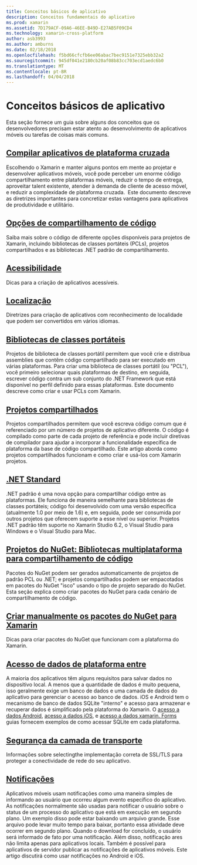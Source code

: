 ```yaml
---
title: Conceitos básicos de aplicativo
description: Conceitos fundamentais do aplicativo
ms.prod: xamarin
ms.assetid: 7D179ACF-09A6-46EE-B49D-E27AB5F09CD4
ms.technology: xamarin-cross-platform
author: asb3993
ms.author: amburns
ms.date: 02/18/2018
ms.openlocfilehash: f5bd66cfcfb6ee06abac7bec9151e7325ebb32a2
ms.sourcegitcommit: 945df041e2180cb20af08b83cc703ecd1aedc6b0
ms.translationtype: MT
ms.contentlocale: pt-BR
ms.lasthandoff: 04/04/2018
---
```

# <a name="application-fundamentals"></a>Conceitos básicos de aplicativo

Esta seção fornece um guia sobre alguns dos conceitos que os desenvolvedores precisam estar atento ao desenvolvimento de aplicativos móveis ou tarefas de coisas mais comuns.

##  <a name="building-cross-platform-applicationscross-platformapp-fundamentalsbuilding-cross-platform-applicationsindexmd"></a>[Compilar aplicativos de plataforma cruzada](~/cross-platform/app-fundamentals/building-cross-platform-applications/index.md)

Escolhendo o Xamarin e manter alguns pontos em mente ao projetar e desenvolver aplicativos móveis, você pode perceber um enorme código compartilhamento entre plataformas móveis, reduzir o tempo de entrega, aproveitar talent existente, atender à demanda de cliente de acesso móvel, e reduzir a complexidade de plataforma cruzada. &nbsp;Este documento descreve as diretrizes importantes para concretizar estas vantagens para aplicativos de produtividade e utilitário.

## <a name="code-sharing-optionscode-sharingmd"></a>[Opções de compartilhamento de código](code-sharing.md)

Saiba mais sobre o código de diferente opções disponíveis para projetos de Xamarin, incluindo bibliotecas de classes portáteis (PCLs), projetos compartilhados e as bibliotecas .NET padrão de compartilhamento.


## <a name="accessibilityaccessibilitymd"></a>[Acessibilidade](accessibility.md)

Dicas para a criação de aplicativos acessíveis.


## <a name="localizationlocalizationmd"></a>[Localização](localization.md)

Diretrizes para criação de aplicativos com reconhecimento de localidade que podem ser convertidos em vários idiomas.


##  <a name="portable-class-librariescross-platformapp-fundamentalspclmd"></a>[Bibliotecas de classes portáteis](~/cross-platform/app-fundamentals/pcl.md)

Projetos de biblioteca de classes portátil permitem que você crie e distribua assemblies que contêm código compartilhado para ser executado em várias plataformas. Para criar uma biblioteca de classes portátil (ou "PCL"), você primeiro selecionar quais plataformas de destino, em seguida, escrever código contra um sub conjunto do .NET Framework que está disponível no perfil definido para essas plataformas. Este documento descreve como criar e usar PCLs com Xamarin.

##  <a name="shared-projectscross-platformapp-fundamentalsshared-projectsmd"></a>[Projetos compartilhados](~/cross-platform/app-fundamentals/shared-projects.md)

Projetos compartilhados permitem que você escreva código comum que é referenciado por um número de projetos de aplicativo diferente. O código é compilado como parte de cada projeto de referência e pode incluir diretivas de compilador para ajudar a incorporar a funcionalidade específica de plataforma da base de código compartilhado. Este artigo aborda como projetos compartilhados funcionam e como criar e usá-los com Xamarin projetos.

##  <a name="net-standardcross-platformapp-fundamentalsnet-standardmd"></a>[.NET Standard](~/cross-platform/app-fundamentals/net-standard.md)

.NET padrão é uma nova opção para compartilhar código entre as plataformas. Ele funciona de maneira semelhante para bibliotecas de classes portáteis; código foi desenvolvido com uma versão específica (atualmente 1.0 por meio de 1.6) e, em seguida, pode ser consumida por outros projetos que oferecem suporte a esse nível ou superior. Projetos .NET padrão têm suporte no Xamarin Studio 6.2, o Visual Studio para Windows e o Visual Studio para Mac.

##  <a name="nuget-projects-multiplatform-libraries-for-code-sharingcross-platformapp-fundamentalsnuget-multiplatform-librariesindexmd"></a>[Projetos do NuGet: Bibliotecas multiplataforma para compartilhamento de código](~/cross-platform/app-fundamentals/nuget-multiplatform-libraries/index.md)

Pacotes do NuGet podem ser gerados automaticamente de projetos de padrão PCL ou .NET; e projetos compartilhados podem ser empacotados em pacotes do NuGet "isco" usando o tipo de projeto separado do NuGet. Esta seção explica como criar pacotes do NuGet para cada cenário de compartilhamento de código.

##  <a name="manually-creating-nuget-packages-for-xamarincross-platformapp-fundamentalsnuget-manualmd"></a>[Criar manualmente os pacotes do NuGet para Xamarin](~/cross-platform/app-fundamentals/nuget-manual.md)

Dicas para criar pacotes do NuGet que funcionam com a plataforma do Xamarin.

##  <a name="cross-platform-data-accessxamarin-formsdata-cloudindexmd"></a>[Acesso de dados de plataforma entre](~/xamarin-forms/data-cloud/index.md)

A maioria dos aplicativos têm alguns requisitos para salvar dados no dispositivo local. A menos que a quantidade de dados é muito pequena, isso geralmente exige um banco de dados e uma camada de dados do aplicativo para gerenciar o acesso ao banco de dados. iOS e Android tem o mecanismo de banco de dados SQLite "interno" e acesso para armazenar e recuperar dados é simplificado pela plataforma do Xamarin. O [acesso a dados Android](~/android/data-cloud/data-access/index.md), [acesso a dados iOS](~/ios/data-cloud/data/index.md), e [acesso a dados xamarin. Forms](~/xamarin-forms/data-cloud/index.md) guias fornecem exemplos de como acessar SQLite em cada plataforma.


##  <a name="transport-layer-securitytransport-layer-securitymd"></a>[Segurança da camada de transporte](transport-layer-security.md)

Informações sobre selectingthe implementação correta de SSL/TLS para proteger a conectividade de rede do seu aplicativo.


##  <a name="notificationsxamarin-formsdata-cloudpush-notificationsindexmd"></a>[Notificações](~/xamarin-forms/data-cloud/push-notifications/index.md)

Aplicativos móveis usam notificações como uma maneira simples de informando ao usuário que ocorreu algum evento específico do aplicativo. As notificações normalmente são usadas para notificar o usuário sobre o status de um processo do aplicativo que está em execução em segundo plano. Um exemplo disso pode estar baixando um arquivo grande. Esse arquivo pode levar muito tempo para baixar, portanto essa atividade deve ocorrer em segundo plano. Quando o download for concluído, o usuário será informado de fato por uma notificação.
Além disso, notificação ares não limita apenas para aplicativos locais. Também é possível para aplicativos de servidor publicar as notificações de aplicativos móveis. Este artigo discutirá como usar notificações no Android e iOS.
